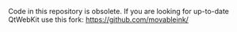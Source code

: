 Code in this repository is obsolete. If you are looking for up-to-date QtWebKit use this fork: https://github.com/movableink/
